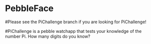 # PebbleFace


#Please see the PiChallenge branch if you are looking for PiChallenge!

#PiChallenge is a pebble watchapp that tests your knowledge of the number Pi. How many digits do you know?
